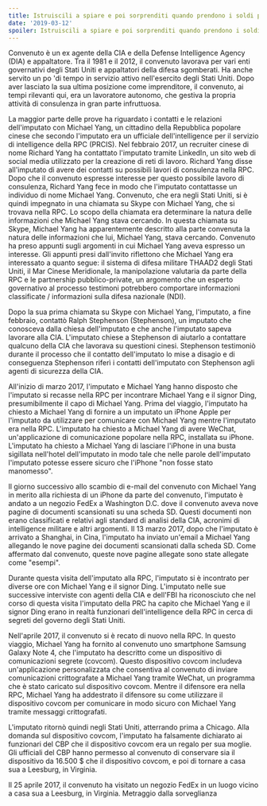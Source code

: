 ```yaml
---
title: Istruiscili a spiare e poi sorprenditi quando prendono i soldi per spiarti!
date: '2019-03-12'
spoiler: Istruiscili a spiare e poi sorprenditi quando prendono i soldi per spiarti!.
---
```



Convenuto è un ex agente della CIA e della Defense Intelligence Agency (DIA) e appaltatore. Tra il 1981 e il 2012, il convenuto lavorava per vari enti governativi degli Stati Uniti e appaltatori della difesa sgomberati. Ha anche servito un po 'di tempo in servizio attivo nell'esercito degli Stati Uniti. Dopo aver lasciato la sua ultima posizione come imprenditore, il convenuto, ai tempi rilevanti qui, era un lavoratore autonomo, che gestiva la propria attività di consulenza in gran parte infruttuosa.

La maggior parte delle prove ha riguardato i contatti e le relazioni dell'imputato con Michael Yang, un cittadino della Repubblica popolare cinese che secondo l'imputato era un ufficiale dell'intelligence per il servizio di intelligence della RPC (PRCIS). Nel febbraio 2017, un recruiter cinese di nome Richard Yang ha contattato l'imputato tramite LinkedIn, un sito web di social media utilizzato per la creazione di reti di lavoro. Richard Yang disse all'imputato di avere dei contatti su possibili lavori di consulenza nella RPC. Dopo che il convenuto espresse interesse per questo possibile lavoro di consulenza, Richard Yang fece in modo che l'imputato contattasse un individuo di nome Michael Yang. Convenuto, che era negli Stati Uniti, si è quindi impegnato in una chiamata su Skype con Michael Yang, che si trovava nella RPC. Lo scopo della chiamata era determinare la natura delle informazioni che Michael Yang stava cercando. In questa chiamata su Skype, Michael Yang ha apparentemente descritto alla parte convenuta la natura delle informazioni che lui, Michael Yang, stava cercando. Convenuto ha preso appunti sugli argomenti in cui Michael Yang aveva espresso un interesse. Gli appunti presi dall'invito riflettono che Michael Yang era interessato a quanto segue: il sistema di difesa militare THAAD2 degli Stati Uniti, il Mar Cinese Meridionale, la manipolazione valutaria da parte della RPC e le partnership pubblico-private, un argomento che un esperto governativo al processo testimoni potrebbero comportare informazioni classificate / informazioni sulla difesa nazionale (NDI).

Dopo la sua prima chiamata su Skype con Michael Yang, l'imputato, a fine febbraio, contattò Ralph Stephenson (Stephenson), un imputato che conosceva dalla chiesa dell'imputato e che anche l'imputato sapeva lavorare alla CIA. L'imputato chiese a Stephenson di aiutarlo a contattare qualcuno della CIA che lavorava su questioni cinesi. Stephenson testimoniò durante il processo che il contatto dell'imputato lo mise a disagio e di conseguenza Stephenson riferì i contatti dell'imputato con Stephenson agli agenti di sicurezza della CIA.

All'inizio di marzo 2017, l'imputato e Michael Yang hanno disposto che l'imputato si recasse nella RPC per incontrare Michael Yang e il signor Ding, presumibilmente il capo di Michael Yang. Prima del viaggio, l'imputato ha chiesto a Michael Yang di fornire a un imputato un iPhone Apple per l'imputato da utilizzare per comunicare con Michael Yang mentre l'imputato era nella RPC. L'imputato ha chiesto a Michael Yang di avere WeChat, un'applicazione di comunicazione popolare nella RPC, installata su iPhone. L'imputato ha chiesto a Michael Yang di lasciare l'iPhone in una busta sigillata nell'hotel dell'imputato in modo tale che nelle parole dell'imputato l'imputato potesse essere sicuro che l'iPhone "non fosse stato manomesso".

Il giorno successivo allo scambio di e-mail del convenuto con Michael Yang in merito alla richiesta di un iPhone da parte del convenuto, l'imputato è andato a un negozio FedEx a Washington D.C. dove il convenuto aveva nove pagine di documenti scansionati su una scheda SD. Questi documenti non erano classificati e relativi agli standard di analisi della CIA, acronimi di intelligence militare e altri argomenti. Il 13 marzo 2017, dopo che l'imputato è arrivato a Shanghai, in Cina, l'imputato ha inviato un'email a Michael Yang allegando le nove pagine dei documenti scansionati dalla scheda SD. Come affermato dal convenuto, queste nove pagine allegate sono state allegate come "esempi".

Durante questa visita dell'imputato alla RPC, l'imputato si è incontrato per diverse ore con Michael Yang e il signor Ding. L'imputato nelle sue successive interviste con agenti della CIA e dell'FBI ha riconosciuto che nel corso di questa visita l'imputato della PRC ha capito che Michael Yang e il signor Ding erano in realtà funzionari dell'intelligence della RPC in cerca di segreti del governo degli Stati Uniti.

Nell'aprile 2017, il convenuto si è recato di nuovo nella RPC. In questo viaggio, Michael Yang ha fornito al convenuto uno smartphone Samsung Galaxy Note 4, che l'imputato ha descritto come un dispositivo di comunicazioni segrete (covcom). Questo dispositivo covcom includeva un'applicazione personalizzata che consentiva al convenuto di inviare comunicazioni crittografate a Michael Yang tramite WeChat, un programma che è stato caricato sul dispositivo covcom. Mentre il difensore era nella RPC, Michael Yang ha addestrato il difensore su come utilizzare il dispositivo covcom per comunicare in modo sicuro con Michael Yang tramite messaggi crittografati.

L'imputato ritornò quindi negli Stati Uniti, atterrando prima a Chicago. Alla domanda sul dispositivo covcom, l'imputato ha falsamente dichiarato ai funzionari del CBP che il dispositivo covcom era un regalo per sua moglie. Gli ufficiali del CBP hanno permesso al convenuto di conservare sia il dispositivo da 16.500 $ che il dispositivo covcom, e poi di tornare a casa sua a Leesburg, in Virginia.

Il 25 aprile 2017, il convenuto ha visitato un negozio FedEx in un luogo vicino a casa sua a Leesburg, in Virginia. Metraggio dalla sorveglianza